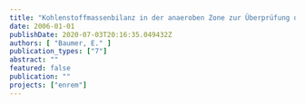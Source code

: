 ```yaml
---
title: "Kohlenstoffmassenbilanz in der anaeroben Zone zur Überprüfung der Speicherstoffdynamik im ENREM-Prozess"
date: 2006-01-01
publishDate: 2020-07-03T20:16:35.049432Z
authors: [ "Baumer, E." ]
publication_types: ["7"]
abstract: ""
featured: false
publication: ""
projects: ["enrem"]
---
```


